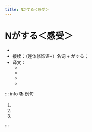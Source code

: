 ```yaml
---
title: Nがする＜感受＞
---
```

            
# Nがする＜感受＞

* <grammer-content sentence="意义：表示人的**器官**所感受到的**气味、味道、声音**或者**生理、心理状态**等；" />
* 接续：（连体修饰语+）名词 + がする；
* 译文：
  * <grammer-content sentence='听到声音（[声/こえ]がする）；' />
  * <grammer-content sentence='闻到气味（[匂い/におい]がする）；' />
  * <grammer-content sentence='尝出味道（[味/あじ]がする）；' />
  * <grammer-content sentence='感到....（[気/き]がする/[感じ/かんじ]がする）。' />

::: info :books: 例句

1. <grammer-content id='2-01-06-0' sentence='[王/おう]さんのお[宅/たく]のギョーザはどんな**[味/あじ]がする**んでしょうね。' trans='小王家的饺子是什么味道的呢？' />
2. <grammer-content id='2-01-06-1' sentence='[隣/となり]の[部屋/へや]からコーヒーの**[匂い/におい]がします**。' trans='隔壁房间有咖啡的味道。' />
3. <grammer-content id='2-01-06-2' sentence='[何度/なんど]も[練習/ねんしゅう]して[上手/じょうず]になった**[気/き]がする**。' trans='经过多次练习，感觉自己变好了。' />

:::
